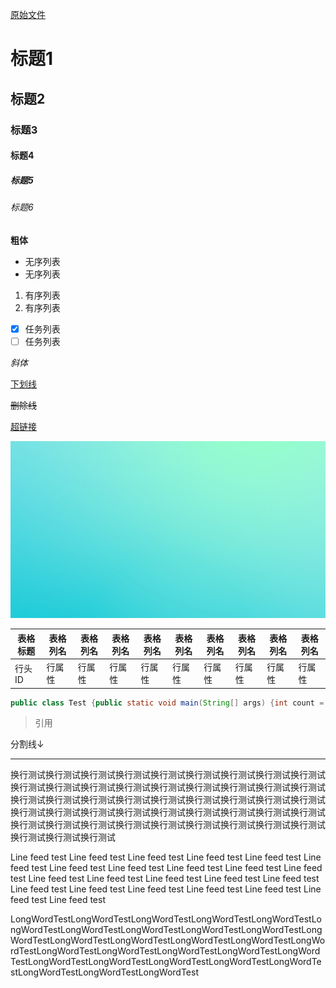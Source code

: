 <a charset="utf-8" href="https://raw.githubusercontent.com/lisnote/lisnote.github.io/dev/articles/markdown基础语法与测试.md">原始文件</a>

# 标题1

## 标题2

### 标题3

#### 标题4

##### 标题5

###### 标题6

**粗体**

* 无序列表
* 无序列表

1. 有序列表
2. 有序列表

- [x] 任务列表
- [ ] 任务列表

*斜体*

<u>下划线</u>

~~删除线~~

[超链接](https://lisnote.com)

![图片](assets/markdown基础语法与测试.md/background.jpg)

| 表格标题 | 表格列名 | 表格列名 | 表格列名 | 表格列名 | 表格列名 | 表格列名 | 表格列名 | 表格列名 | 表格列名 |
| -------- | -------- | -------- | -------- | -------- | -------- | -------- | -------- | -------- | -------- |
| 行头ID   | 行属性   | 行属性   | 行属性   | 行属性   | 行属性   | 行属性   | 行属性   | 行属性   | 行属性   |

```java
public class Test {public static void main(String[] args) {int count = 0;for (int num = 0; num < Math.pow(3, 4); num++) {Set<Integer> set = new HashSet<>();for (int base = (int)Math.pow(3,3);base>=1;base/=3){set.add(num/base%3);}if (set.size() == 3) count++;}System.out.println(count+" "+Math.pow(3,4));}}
```

> 引用

分割线↓

---

 

换行测试换行测试换行测试换行测试换行测试换行测试换行测试换行测试换行测试换行测试换行测试换行测试换行测试换行测试换行测试换行测试换行测试换行测试换行测试换行测试换行测试换行测试换行测试换行测试换行测试换行测试换行测试换行测试换行测试换行测试换行测试换行测试换行测试换行测试换行测试换行测试换行测试换行测试换行测试换行测试换行测试换行测试换行测试换行测试换行测试换行测试换行测试换行测试

Line feed test Line feed test Line feed test Line feed test Line feed test Line feed test Line feed test Line feed test Line feed test Line feed test Line feed test Line feed test Line feed test Line feed test Line feed test Line feed test Line feed test Line feed test Line feed test Line feed test Line feed test Line feed test Line feed test 

LongWordTestLongWordTestLongWordTestLongWordTestLongWordTestLongWordTestLongWordTestLongWordTestLongWordTestLongWordTestLongWordTestLongWordTestLongWordTestLongWordTestLongWordTestLongWordTestLongWordTestLongWordTestLongWordTestLongWordTestLongWordTestLongWordTestLongWordTestLongWordTestLongWordTestLongWordTestLongWordTestLongWordTestLongWordTest